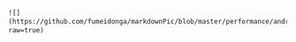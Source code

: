 

    ![](https://github.com/fumeidonga/markdownPic/blob/master/performance/android_profiler_cpu.png?raw=true)


